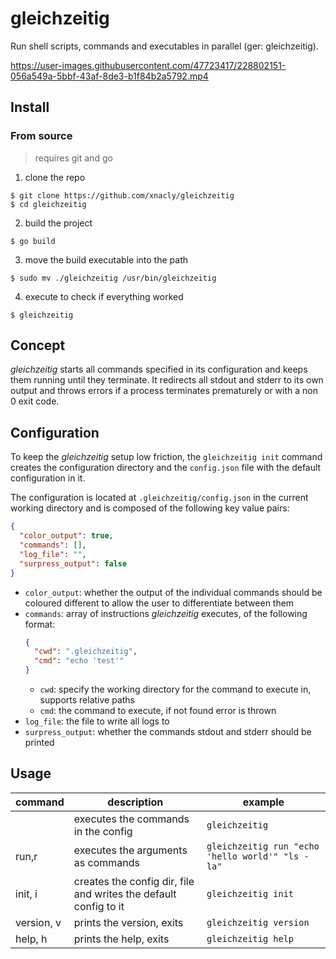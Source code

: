 # gleichzeitig

Run shell scripts, commands and executables in parallel (ger: gleichzeitig).

https://user-images.githubusercontent.com/47723417/228802151-056a549a-5bbf-43af-8de3-b1f84b2a5792.mp4

## Install

### From source

> requires git and go

1. clone the repo

```console
$ git clone https://github.com/xnacly/gleichzeitig
$ cd gleichzeitig
```

2. build the project

```console
$ go build
```

3. move the build executable into the path

```console
$ sudo mv ./gleichzeitig /usr/bin/gleichzeitig
```

4. execute to check if everything worked

```console
$ gleichzeitig
```

## Concept

_gleichzeitig_ starts all commands specified in its configuration and keeps them running until they terminate.
It redirects all stdout and stderr to its own output and throws errors if a process terminates prematurely or with a non 0 exit code.

## Configuration

To keep the _gleichzeitig_ setup low friction, the `gleichzeitig init` command creates the configuration directory and the `config.json` file with the default configuration in it.

The configuration is located at `.gleichzeitig/config.json` in the current working directory and is composed of the following key value pairs:

```json
{
  "color_output": true,
  "commands": [],
  "log_file": "",
  "surpress_output": false
}
```

- `color_output`: whether the output of the individual commands should be coloured different to allow the user to differentiate between them
- `commands`: array of instructions _gleichzeitig_ executes, of the following format:
  ```json
  {
    "cwd": ".gleichzeitig",
    "cmd": "echo 'test'"
  }
  ```
  - `cwd`: specify the working directory for the command to execute in, supports relative paths
  - `cmd`: the command to execute, if not found error is thrown
- `log_file`: the file to write all logs to
- `surpress_output`: whether the commands stdout and stderr should be printed

## Usage

| command    | description                                                      | example                                          |
| ---------- | ---------------------------------------------------------------- | ------------------------------------------------ |
|            | executes the commands in the config                              | `gleichzeitig`                                   |
| run,r      | executes the arguments as commands                               | `gleichzeitig run "echo 'hello world'" "ls -la"` |
| init, i    | creates the config dir, file and writes the default config to it | `gleichzeitig init`                              |
| version, v | prints the version, exits                                        | `gleichzeitig version`                           |
| help, h    | prints the help, exits                                           | `gleichzeitig help`                              |
